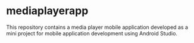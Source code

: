 # mediaplayerapp
This repository contains a media player mobile application developed as a mini project for mobile application development using Android Studio.
